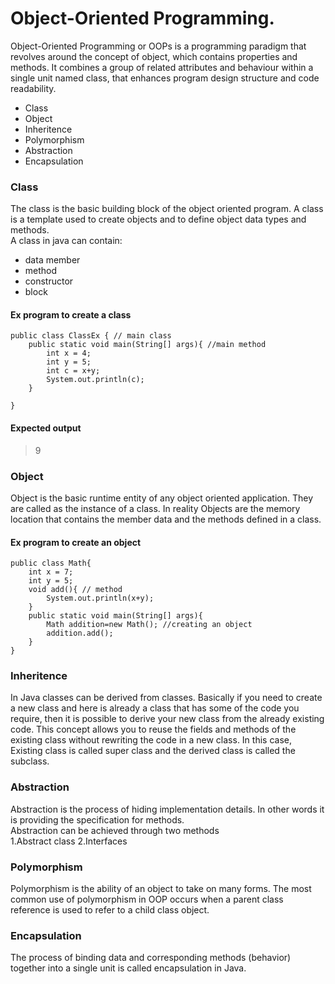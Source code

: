 # Object-Oriented Programming.
Object-Oriented Programming or OOPs is a programming paradigm that revolves around the concept of object, which contains properties and methods. It combines a group of related attributes and behaviour within a single unit named class, that enhances program design structure and code readability. 
* Class
* Object
* Inheritence
* Polymorphism
* Abstraction
* Encapsulation

### Class
The class is the basic building block of the object oriented program. A class is a template used to create objects and to define object data types and methods.         
A class in java can contain:      
* data member
* method
* constructor
* block
#### Ex program to create a class
```
public class ClassEx { // main class
    public static void main(String[] args){ //main method
        int x = 4;
        int y = 5;
        int c = x+y;
        System.out.println(c);
    }
    
}
```
#### Expected output
>9    
### Object
Object is the basic runtime entity of any object oriented application. They are called as the instance of a class. In reality Objects are the memory location that contains the member data and the methods defined in a class.
#### Ex program to create an object
```
public class Math{
    int x = 7;
    int y = 5;
    void add(){ // method
        System.out.println(x+y);
    }
    public static void main(String[] args){
        Math addition=new Math(); //creating an object
        addition.add();
    }
}  
```
### Inheritence
In Java classes can be derived from classes. Basically if you need to create a new class and here is already a class that has some of the code you require, then it is possible to derive your new class from the already existing code.
This concept allows you to reuse the fields and methods of the existing class without rewriting the code in a new class. In this case, Existing class is called super class and the derived class is called the subclass.
### Abstraction
Abstraction is the process of hiding implementation details. In other words it is providing the specification for methods.          
Abstraction can be achieved through two methods     
1.Abstract class
2.Interfaces
### Polymorphism
Polymorphism is the ability of an object to take on many forms. The most common use of polymorphism in OOP occurs when a parent class reference is used to refer to a child class object.
### Encapsulation
The process of binding data and corresponding methods (behavior) together into a single unit is called encapsulation in Java.
